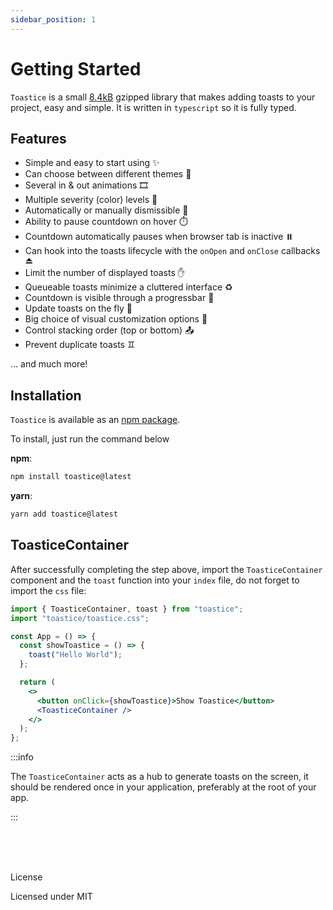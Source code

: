 ```yaml
---
sidebar_position: 1
---
```


# Getting Started

`Toastice` is a small [8.4kB](https://bundlephobia.com/package/toastice@1.0.0) gzipped library that makes adding toasts to your project, easy and simple. It is written in `typescript` so it is fully typed.

## Features

- Simple and easy to start using ✨
- Can choose between different themes 💅
- Several in & out animations 🎞️
- Multiple severity (color) levels 🌈
- Automatically or manually dismissible 👋
- Ability to pause countdown on hover ⏱️
- Countdown automatically pauses when browser tab is inactive ⏸️
- Can hook into the toasts lifecycle with the `onOpen` and `onClose` callbacks ⏏️
- Limit the number of displayed toasts ✋
- Queueable toasts minimize a cluttered interface ♻️
- Countdown is visible through a progressbar 👟
- Update toasts on the fly 🚀
- Big choice of visual customization options 💄
- Control stacking order (top or bottom) 📤
- Prevent duplicate toasts ♊

... and much more!

## Installation

`Toastice` is available as an [npm package](https://www.npmjs.com/package/toastice).

To install, just run the command below

**npm**:

```bash
npm install toastice@latest
```

**yarn**:

```bash
yarn add toastice@latest
```

## ToasticeContainer

After successfully completing the step above, import the `ToasticeContainer` component and the `toast` function into your `index` file, do not forget to import the `css` file:

```jsx
import { ToasticeContainer, toast } from "toastice";
import "toastice/toastice.css";

const App = () => {
  const showToastice = () => {
    toast("Hello World");
  };

  return (
    <>
      <button onClick={showToastice}>Show Toastice</button>
      <ToasticeContainer />
    </>
  );
};
```

:::info

The `ToasticeContainer` acts as a hub to generate toasts on the screen, it should be rendered once in your application, preferably at the root of your app.

:::

<br/>

<br/>
<br/>

<p style={{ fontWeight: "bold", fontSize: "20px" }}>License</p>
Licensed under MIT
